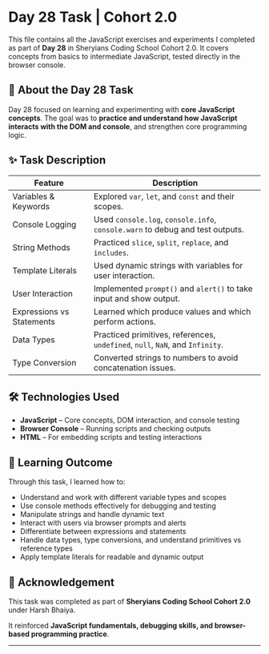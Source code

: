 # Day 28 Task | Cohort 2.0

This file contains all the JavaScript exercises and experiments I completed as part of **Day 28** in Sheryians Coding School Cohort 2.0. It covers concepts from basics to intermediate JavaScript, tested directly in the browser console.


## 📌 About the Day 28 Task
Day 28 focused on learning and experimenting with **core JavaScript concepts**. The goal was to **practice and understand how JavaScript interacts with the DOM and console**, and strengthen core programming logic.


## ✨ Task Description

| Feature | Description |
|---------|-------------|
| Variables & Keywords | Explored `var`, `let`, and `const` and their scopes. |
| Console Logging | Used `console.log`, `console.info`, `console.warn` to debug and test outputs. |
| String Methods | Practiced `slice`, `split`, `replace`, and `includes`. |
| Template Literals | Used dynamic strings with variables for user interaction. |
| User Interaction | Implemented `prompt()` and `alert()` to take input and show output. |
| Expressions vs Statements | Learned which produce values and which perform actions. |
| Data Types | Practiced primitives, references, `undefined`, `null`, `NaN`, and `Infinity`. |
| Type Conversion | Converted strings to numbers to avoid concatenation issues. |


## 🛠️ Technologies Used

- **JavaScript** – Core concepts, DOM interaction, and console testing  
- **Browser Console** – Running scripts and checking outputs  
- **HTML** – For embedding scripts and testing interactions  


## 📖 Learning Outcome

Through this task, I learned how to:

- Understand and work with different variable types and scopes  
- Use console methods effectively for debugging and testing  
- Manipulate strings and handle dynamic text  
- Interact with users via browser prompts and alerts  
- Differentiate between expressions and statements  
- Handle data types, type conversions, and understand primitives vs reference types  
- Apply template literals for readable and dynamic output  


## 🌟 Acknowledgement

This task was completed as part of **Sheryians Coding School Cohort 2.0** under Harsh Bhaiya.  

It reinforced **JavaScript fundamentals, debugging skills, and browser-based programming practice**.

---